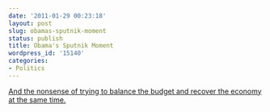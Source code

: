 ```yaml
---
date: '2011-01-29 00:23:18'
layout: post
slug: obamas-sputnik-moment
status: publish
title: Obama's Sputnik Moment
wordpress_id: '15140'
categories:
- Politics
---
```


[And the nonsense of trying to balance the budget and recover the economy at the same time.](http://www.slate.com/id/2281847/)
